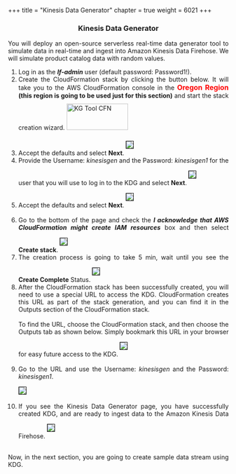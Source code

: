 +++
title = "Kinesis Data Generator"
chapter = true
weight = 6021
+++

<center><h3>Kinesis Data Generator</h3></center>

<div style="text-align: justify">
   
 
 You will deploy an open-source serverless real-time data generator tool to simulate data in real-time and ingest into Amazon Kinesis Data Firehose. We will simulate product catalog data with random values.
    <ol>
        <li>Log in as the <b><i>lf-admin</i></b> user (default password: Password1!).</li>
        <li>Create the CloudFormation stack by clicking the button below. It will take you to the AWS CloudFormation console in the <b><font size="3" color="red">Oregon Region</font></b> <b>(this region is going to be used just for this section)</b> and start the stack creation wizard. 
            <a href="https://console.aws.amazon.com/cloudformation/home?region=us-west-2#/stacks/new?stackName=Kinesis-Data-Generator-Cognito-User&templateURL=https://aws-kdg-tools.s3.us-west-2.amazonaws.com/cognito-setup.json" target="_blank"><img src="../../images/LaunchStack.svg" title="KG Tool CFN" width="140" height="60" style="margin:10px 0px"/></a></li>
        <li>Accept the defaults and select <b>Next</b>.
            <img src="/images/kinegen1.png" style="margin:15px 0px; border:1px solid black"/></li>
        <li>Provide the Username: <i>kinesisgen</i> and the Password: <i>kinesisgen1</i> for the user that you will use to log in to the KDG and select <b>Next</b>.
            <img src="/images/kingen2.png" style="margin:15px 0px; border:1px solid black"/></li>
        <li>Accept the defaults and select <b>Next</b>.
            <img src="/images/kingen3.png" style="margin:15px 0px; border:1px solid black"/></li>  
        <li>Go to the bottom of the page and check the <b><i>I acknowledge that AWS CloudFormation might create IAM resources</i></b> box and then select <b>Create stack</b>.
            <img src="/images/kingen4.png" style="margin:15px 0px; border:1px solid black"/></li>
        <li>The creation process is going to take 5 min, wait until you see the <b>Create Complete</b> Status.
            <img src="/images/kingen5.png" style="margin:15px 0px; border:1px solid black"/></li>
        <li>After the CloudFormation stack has been successfully created, you will need to use a special URL to access the KDG. CloudFormation creates this URL as part of the stack generation, and you can find it in the Outputs section of the CloudFormation stack.<br><br>
            To find the URL, choose the CloudFormation stack, and then choose the Outputs tab as shown below. Simply bookmark this URL in your browser for easy future access to the KDG.
            <img src="/images/kingen6.png" style="margin:15px 0px; border:1px solid black"/></li>    
         <li>Go to the URL and use the Username: <i>kinesisgen</i> and the Password: <i>kinesisgen1</i>.  
            <img src="/images/kingen7.png" style="margin:15px 0px; border:1px solid black"/></li> 
        <li>If you see the Kinesis Data Generator page, you have successfully created KDG, and are ready to ingest data to the Amazon Kinesis Data Firehose.
            <img src="/images/kingen8.png" style="margin:15px 0px; border:1px solid black"/></li>           
    </ol>
    Now, in the next section, you are going to create sample data stream using KDG.
 </div>
 
